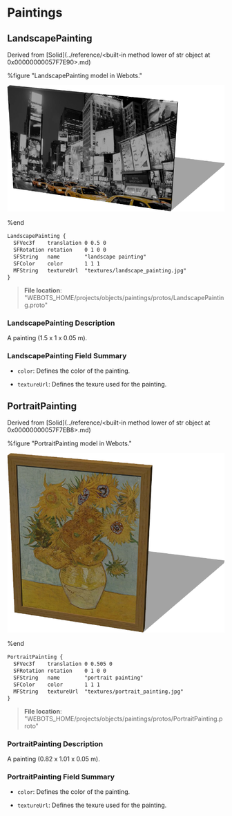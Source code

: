 # Paintings

## LandscapePainting

Derived from [Solid](../reference/<built-in method lower of str object at 0x00000000057F7E90>.md)

%figure "LandscapePainting model in Webots."

![LandscapePainting](images/objects/paintings/LandscapePainting/model.png)

%end

```
LandscapePainting {
  SFVec3f    translation 0 0.5 0
  SFRotation rotation    0 1 0 0
  SFString   name        "landscape painting"
  SFColor    color       1 1 1                              
  MFString   textureUrl  "textures/landscape_painting.jpg"  
}
```

> **File location**: "WEBOTS\_HOME/projects/objects/paintings/protos/LandscapePainting.proto"

### LandscapePainting Description

A painting (1.5 x 1 x 0.05 m).

### LandscapePainting Field Summary

- `color`: Defines the color of the painting.

- `textureUrl`: Defines the texure used for the painting.

## PortraitPainting

Derived from [Solid](../reference/<built-in method lower of str object at 0x00000000057F7EB8>.md)

%figure "PortraitPainting model in Webots."

![PortraitPainting](images/objects/paintings/PortraitPainting/model.png)

%end

```
PortraitPainting {
  SFVec3f    translation 0 0.505 0
  SFRotation rotation    0 1 0 0
  SFString   name        "portrait painting"
  SFColor    color       1 1 1                             
  MFString   textureUrl  "textures/portrait_painting.jpg"  
}
```

> **File location**: "WEBOTS\_HOME/projects/objects/paintings/protos/PortraitPainting.proto"

### PortraitPainting Description

A painting (0.82 x 1.01 x 0.05 m).

### PortraitPainting Field Summary

- `color`: Defines the color of the painting.

- `textureUrl`: Defines the texure used for the painting.

